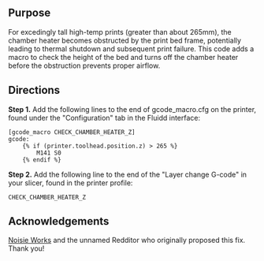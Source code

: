 ## Purpose
For excedingly tall high-temp prints (greater than about 265mm), the chamber heater becomes obstructed by the print bed frame, potentially leading to thermal shutdown and subsequent print failure.  This code adds a macro to check the height of the bed and turns off the chamber heater before the obstruction prevents proper airflow.

## Directions
__Step 1.__ Add the following lines to the end of gcode_macro.cfg on the printer, found under the "Configuration" tab in the Fluidd interface:

```
[gcode_macro CHECK_CHAMBER_HEATER_Z]
gcode:
    {% if (printer.toolhead.position.z) > 265 %}
        M141 S0
    {% endif %}
```

__Step 2.__ Add the following line to the end of the "Layer change G-code" in your slicer, found in the printer profile:

```
CHECK_CHAMBER_HEATER_Z
```

## Acknowledgements
[Noisie Works](https://www.youtube.com/@NoizieWorks) and the unnamed Redditor who originally proposed this fix.  Thank you!

